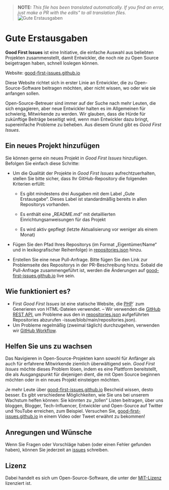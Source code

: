 >**NOTE:** _This file has been translated automatically. If you find an error, just make a PR with the edits" to all translation files._
![Gute Erstausgaben](../assets/github/social-preview.png)

# Gute Erstausgaben

**Good First Issues** ist eine Initiative, die einfache Auswahl aus beliebten Projekten zusammenstellt, damit Entwickler, die noch nie zu Open Source beigetragen haben, schnell loslegen können.

Website: [good-first-issues.github.io](https://good-first-issues.github.io)

Diese Website richtet sich in erster Linie an Entwickler, die zu Open-Source-Software beitragen möchten, aber nicht wissen, wo oder wie sie anfangen sollen.

Open-Source-Betreuer sind immer auf der Suche nach mehr Leuten, die sich engagieren, aber neue Entwickler halten es im Allgemeinen für schwierig, Mitwirkende zu werden. Wir glauben, dass die Hürde für zukünftige Beiträge beseitigt wird, wenn man Entwickler dazu bringt, supereinfache Probleme zu beheben. Aus diesem Grund gibt es *Good First Issues*.

## Ein neues Projekt hinzufügen

Sie können gerne ein neues Projekt in *Good First Issues* hinzufügen. Befolgen Sie einfach diese Schritte:

- Um die Qualität der Projekte in *Good First Issues* aufrechtzuerhalten, stellen Sie bitte sicher, dass Ihr GitHub-Repository die folgenden Kriterien erfüllt:

     - Es gibt mindestens drei Ausgaben mit dem Label „Gute Erstausgabe“. Dieses Label ist standardmäßig bereits in allen Repositorys vorhanden.

     - Es enthält eine „README.md“ mit detaillierten Einrichtungsanweisungen für das Projekt

     - Es wird aktiv gepflegt (letzte Aktualisierung vor weniger als einem Monat)

- Fügen Sie den Pfad Ihres Repositorys (im Format „Eigentümer/Name“ und in lexikografischer Reihenfolge) in [repositories.json](https://github.com/gomzyakov/good-first-issue/blob/main/repositories.json) hinzu.

- Erstellen Sie eine neue Pull-Anfrage. Bitte fügen Sie den Link zur Problemseite des Repositorys in der PR-Beschreibung hinzu. Sobald die Pull-Anfrage zusammengeführt ist, werden die Änderungen auf [good-first-issues.github.io](https://good-first-issues.github.io) live sein.

## Wie funktioniert es?

- First *Good First Issues* ist eine statische Website, die [PHP](https://www.php.net)` zum Generieren von HTML-Dateien verwendet.
– Wir verwenden die [GitHub REST API](https://docs.github.com/en/rest), um Probleme aus den in [repositories.json](https://github.com/gomzyakov/good-first) aufgeführten Repositories abzurufen -issue/blob/main/repositories.json).
- Um Probleme regelmäßig (zweimal täglich) durchzugehen, verwenden wir [GitHub Workflow](https://docs.github.com/en/actions/using-workflows).

## Helfen Sie uns zu wachsen

Das Navigieren in Open-Source-Projekten kann sowohl für Anfänger als auch für erfahrene Mitwirkende ziemlich überwältigend sein. *Good First Issues* möchte dieses Problem lösen, indem es eine Plattform bereitstellt, die als Ausgangspunkt für diejenigen dient, die mit Open Source beginnen möchten oder in ein neues Projekt einsteigen möchten.

Je mehr Leute über [good-first-issues.github.io](https://good-first-issues.github.io) Bescheid wissen, desto besser. Es gibt verschiedene Möglichkeiten, wie Sie uns bei unserem Wachstum helfen können: Sie könnten zu „tollen“ Listen beitragen, über uns bloggen, Blogger, Tech-Influencer, Entwickler und Open-Source auf Twitter und YouTube erreichen, zum Beispiel. Versuchen Sie, [good-first-issues.github.io](https://good-first-issues.github.io) in einem Video oder Tweet erwähnt zu bekommen!

## Anregungen und Wünsche

Wenn Sie Fragen oder Vorschläge haben (oder einen Fehler gefunden haben), können Sie jederzeit an [issues](https://github.com/good-first-issues/good-first-issues.github.io/issues) schreiben.

## Lizenz

Dabei handelt es sich um Open-Source-Software, die unter der [MIT-Lizenz](https://github.com/good-first-issues/good-first-issues.github.io/blob/main/LICENSE) lizenziert ist.
